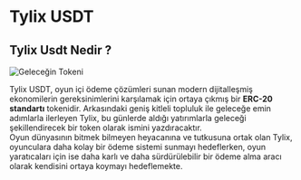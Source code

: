 # Tylix USDT

## Tylix Usdt Nedir ? 

![Geleceğin Tokeni](https://github.com/user-attachments/assets/b8d3b06a-ccd3-4842-b022-c8f220a04296)

Tylix USDT, oyun içi ödeme çözümleri sunan modern dijitalleşmiş ekonomilerin gereksinimlerini karşılamak için ortaya çıkmış bir **ERC-20 standartı** tokenidir. Arkasındaki geniş kitleli topluluk ile geleceğe emin adımlarla ilerleyen Tylix, bu günlerde aldığı yatırımlarla geleceği şekillendirecek bir token olarak ismini yazdıracaktır. <br/>
Oyun dünyasının bitmek bilmeyen heyacanına ve tutkusuna ortak olan Tylix, oyunculara daha kolay bir ödeme sistemi sunmayı hedeflerken, oyun yaratıcaları için ise daha karlı ve daha sürdürülebilir bir ödeme alma aracı olarak kendisini ortaya koymayı hedeflemekte. 


